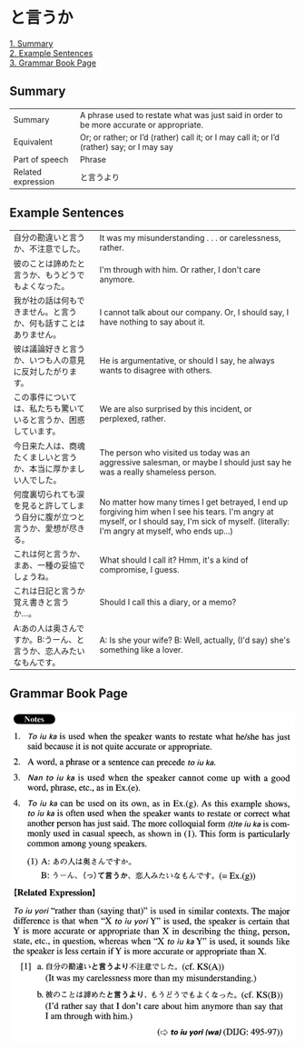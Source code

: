 # と言うか

[1. Summary](#summary)<br>
[2. Example Sentences](#example-sentences)<br>
[3. Grammar Book Page](#grammar-book-page)<br>


## Summary

<table><tr>   <td>Summary</td>   <td>A phrase used to restate what was just said in order to be more accurate or appropriate.</td></tr><tr>   <td>Equivalent</td>   <td>Or; or rather; or I’d (rather) call it; or I may call it; or I’d (rather) say; or I may say</td></tr><tr>   <td>Part of speech</td>   <td>Phrase</td></tr><tr>   <td>Related expression</td>   <td>と言うより</td></tr></table>

## Example Sentences

<table><tr>   <td>自分の勘違いと言うか、不注意でした。</td>   <td>It was my misunderstanding . . . or carelessness, rather.</td></tr><tr>   <td>彼のことは諦めたと言うか、もうどうでもよくなった。</td>   <td>I'm through with him. Or rather, I don't care anymore.</td></tr><tr>   <td>我が社の話は何もできません。と言うか、何も話すことはありません。</td>   <td>I cannot talk about our company. Or, I should say, I have nothing to say about it.</td></tr><tr>   <td>彼は議論好きと言うか、いつも人の意見に反対したがります。</td>   <td>He is argumentative, or should I say, he always wants to disagree with others.</td></tr><tr>   <td>この事件については、私たちも驚いていると言うか、困惑しています。</td>   <td>We are also surprised by this incident, or perplexed, rather.</td></tr><tr>   <td>今日来た人は、商魂たくましいと言うか、本当に厚かましい人でした。</td>   <td>The person who visited us today was an aggressive salesman, or maybe I should just say he was a really shameless person.</td></tr><tr>   <td>何度裏切られても涙を見ると許してしまう自分に腹が立つと言うか、愛想が尽きる。</td>   <td>No matter how many times I get betrayed, I end up forgiving him when I see his tears. I'm angry at myself, or I should say, I'm sick of myself. (literally: I'm angry at myself, who ends up...)</td></tr><tr>   <td>これは何と言うか、まあ、一種の妥協でしょうね。</td>   <td>What should I call it? Hmm, it's a kind of compromise, I guess.</td></tr><tr>   <td>これは日記と言うか覚え書きと言うか…。</td>   <td>Should I call this a diary, or a memo?</td></tr><tr>   <td>A:あの人は奥さんですか。B:うーん、と言うか、恋人みたいなもんです。</td>   <td>A: Is she your wife?    B: Well, actually, (I'd say) she's something like a lover.</td></tr></table>

## Grammar Book Page

![](../img/Advancedと言うか.png)

